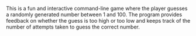 This is a fun and interactive command-line game where the player guesses a randomly generated number between 1 and 100. The program provides feedback on whether the guess is too high or too low and keeps track of the number of attempts taken to guess the correct number.
